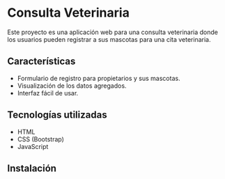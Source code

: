 
# Consulta Veterinaria

Este proyecto es una aplicación web para una consulta veterinaria donde los usuarios pueden registrar a sus mascotas para una cita veterinaria.

## Características

- Formulario de registro para propietarios y sus mascotas.
- Visualización de los datos agregados.
- Interfaz fácil de usar.

## Tecnologías utilizadas

- HTML
- CSS (Bootstrap)
- JavaScript

## Instalación


